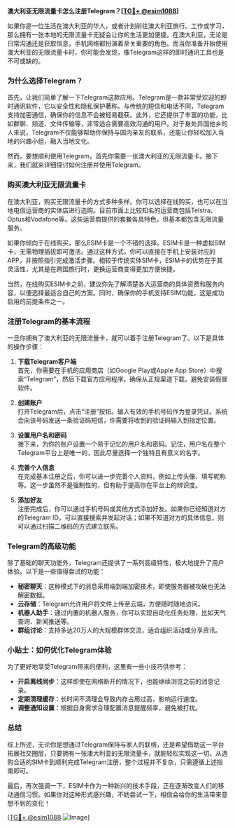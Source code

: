 **澳大利亚无限流量卡怎么注册Telegram？[[TG💪+ @esim1088](https://t.me/s/esim1088)]**

如果你是一位生活在澳大利亚的华人，或者计划前往澳大利亚旅行、工作或学习，那么拥有一张本地的无限流量卡无疑会让你的生活更加便捷。在澳大利亚，无论是日常沟通还是获取信息，手机网络都扮演着至关重要的角色。而当你准备开始使用澳大利亚的无限流量卡时，你可能会发现，像Telegram这样的即时通讯工具也是不可或缺的。

### 为什么选择Telegram？

首先，让我们简单了解一下Telegram这款应用。Telegram是一款非常受欢迎的即时通讯软件，它以安全性和隐私保护著称。与传统的短信和电话不同，Telegram支持加密通信，确保你的信息不会被轻易截获。此外，它还提供了丰富的功能，比如群聊、频道、文件传输等，非常适合需要高效沟通的用户。对于身处异国他乡的人来说，Telegram不仅能够帮助你保持与国内亲友的联系，还能让你轻松加入当地的兴趣小组，融入当地文化。

然而，要想顺利使用Telegram，首先你需要一张澳大利亚的无限流量卡。接下来，我们就来详细探讨如何注册并使用Telegram。

### 购买澳大利亚无限流量卡

在澳大利亚，购买无限流量卡的方式多种多样。你可以选择在线购买，也可以在当地电信运营商的实体店进行选购。目前市面上比较知名的运营商包括Telstra、Optus和Vodafone等。这些运营商提供的套餐各具特色，但基本都包含无限流量服务。

如果你倾向于在线购买，那么ESIM卡是一个不错的选择。ESIM卡是一种虚拟SIM卡，无需物理插拔即可激活。通过这种方式，你可以直接在手机上安装对应的APP，并按照指引完成激活步骤。相较于传统实体SIM卡，ESIM卡的优势在于其灵活性，尤其是在跨国旅行时，更换运营商变得更加方便快捷。

当然，在线购买ESIM卡之前，建议你先了解清楚各大运营商的具体资费和服务内容，以便选择最适合自己的方案。同时，确保你的手机支持ESIM功能，这是成功启用的前提条件之一。

### 注册Telegram的基本流程

一旦你拥有了澳大利亚的无限流量卡，就可以着手注册Telegram了。以下是具体的操作步骤：

1. **下载Telegram客户端**  
   首先，你需要在手机的应用商店（如Google Play或Apple App Store）中搜索“Telegram”，然后下载官方应用程序。确保从正规渠道下载，避免安装假冒软件。

2. **创建账户**  
   打开Telegram后，点击“注册”按钮。输入有效的手机号码作为登录凭证。系统会向该号码发送一条验证码短信，你需要将收到的验证码输入到指定位置。

3. **设置用户名和密码**  
   接下来，为你的账户设置一个易于记忆的用户名和密码。记住，用户名在整个Telegram平台上是唯一的，因此尽量选择一个独特且有意义的名字。

4. **完善个人信息**  
   在完成基本注册之后，你可以进一步完善个人资料，例如上传头像、填写昵称等。这一步虽然不是强制性的，但有助于提高你在平台上的辨识度。

5. **添加好友**  
   注册完成后，你可以通过手机号码或其他方式添加好友。如果你已经知道对方的Telegram ID，可以直接搜索并发起对话；如果不知道对方的具体信息，则可以通过扫描二维码的方式建立联系。

### Telegram的高级功能

除了基础的聊天功能外，Telegram还提供了一系列高级特性，极大地提升了用户体验。以下是一些值得尝试的功能：

- **秘密聊天**：这种模式下的消息采用端到端加密技术，即使服务器被攻破也无法解密数据。
- **云存储**：Telegram允许用户将文件上传至云端，方便随时随地访问。
- **机器人助手**：通过内置的机器人服务，你可以实现自动化任务处理，比如天气查询、新闻推送等。
- **群组讨论**：支持多达20万人的大规模群体交流，适合组织活动或分享资讯。

### 小贴士：如何优化Telegram体验

为了更好地享受Telegram带来的便利，这里有一些小技巧供参考：

- **开启离线同步**：这样即使在网络断开的情况下，也能继续浏览之前的消息记录。
- **定期清理缓存**：长时间不清理会导致内存占用过高，影响运行速度。
- **调整通知设置**：根据自身需求合理配置消息提醒频率，避免被打扰。

### 总结

综上所述，无论你是想通过Telegram保持与家人的联络，还是希望借助这一平台拓展社交圈层，只要拥有一张澳大利亚的无限流量卡，就能轻松实现这一切。从选购合适的SIM卡到顺利完成Telegram注册，整个过程并不复杂，只需遵循上述指南即可。

最后，再次强调一下，ESIM卡作为一种新兴的技术手段，正在逐渐改变人们的移动通信习惯。如果你对这种形式感兴趣，不妨尝试一下，相信会给你的生活带来意想不到的变化！

[[TG💪+ @esim1088](https://t.me/s/esim1088) ![Image](https://i.postimg.cc/4NQfJmqS/Snipaste-2025-05-13-00-14-12.png)]